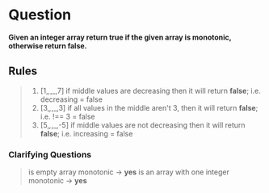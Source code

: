 # Question

**Given an integer array return true if the given array is monotonic, otherwise return false.**

## Rules
>
>1. [1,_,_,_,7] if middle values are decreasing then it will return **false**; i.e. decreasing = false
>2. [3,_,_,_,3] if all values in the middle aren't 3, then it will return **false**; i.e. !== 3 = false
>3. [5,_,_,_,-5] if middle values are not decreasing then it will return **false**; i.e. increasing = false

### Clarifying Questions

> is empty array monotonic -> **yes**
> is an array with one integer monotonic -> **yes**
